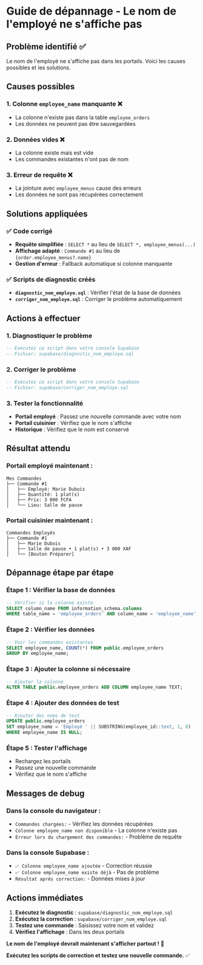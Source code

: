 # Guide de dépannage - Le nom de l'employé ne s'affiche pas

## Problème identifié ✅

Le nom de l'employé ne s'affiche pas dans les portails. Voici les causes possibles et les solutions.

## Causes possibles

### 1. **Colonne `employee_name` manquante** ❌
- La colonne n'existe pas dans la table `employee_orders`
- Les données ne peuvent pas être sauvegardées

### 2. **Données vides** ❌
- La colonne existe mais est vide
- Les commandes existantes n'ont pas de nom

### 3. **Erreur de requête** ❌
- La jointure avec `employee_menus` cause des erreurs
- Les données ne sont pas récupérées correctement

## Solutions appliquées

### ✅ Code corrigé
- **Requête simplifiée** : `SELECT *` au lieu de `SELECT *, employee_menus(...)`
- **Affichage adapté** : `Commande #1` au lieu de `{order.employee_menus?.name}`
- **Gestion d'erreur** : Fallback automatique si colonne manquante

### ✅ Scripts de diagnostic créés
- **`diagnostic_nom_employe.sql`** : Vérifier l'état de la base de données
- **`corriger_nom_employe.sql`** : Corriger le problème automatiquement

## Actions à effectuer

### 1. **Diagnostiquer le problème**
```sql
-- Exécutez ce script dans votre console Supabase
-- Fichier: supabase/diagnostic_nom_employe.sql
```

### 2. **Corriger le problème**
```sql
-- Exécutez ce script dans votre console Supabase
-- Fichier: supabase/corriger_nom_employe.sql
```

### 3. **Tester la fonctionnalité**
- **Portail employé** : Passez une nouvelle commande avec votre nom
- **Portail cuisinier** : Vérifiez que le nom s'affiche
- **Historique** : Vérifiez que le nom est conservé

## Résultat attendu

### **Portail employé maintenant :**
```
Mes Commandes
├── Commande #1
│   ├── Employé: Marie Dubois
│   ├── Quantité: 1 plat(s)
│   ├── Prix: 3 000 FCFA
│   └── Lieu: Salle de pause
```

### **Portail cuisinier maintenant :**
```
Commandes Employés
├── Commande #1
│   ├── Marie Dubois
│   ├── Salle de pause • 1 plat(s) • 3 000 XAF
│   └── [Bouton Préparer]
```

## Dépannage étape par étape

### **Étape 1 : Vérifier la base de données**
```sql
-- Vérifier si la colonne existe
SELECT column_name FROM information_schema.columns 
WHERE table_name = 'employee_orders' AND column_name = 'employee_name';
```

### **Étape 2 : Vérifier les données**
```sql
-- Voir les commandes existantes
SELECT employee_name, COUNT(*) FROM public.employee_orders 
GROUP BY employee_name;
```

### **Étape 3 : Ajouter la colonne si nécessaire**
```sql
-- Ajouter la colonne
ALTER TABLE public.employee_orders ADD COLUMN employee_name TEXT;
```

### **Étape 4 : Ajouter des données de test**
```sql
-- Ajouter des noms de test
UPDATE public.employee_orders 
SET employee_name = 'Employé ' || SUBSTRING(employee_id::text, 1, 8)
WHERE employee_name IS NULL;
```

### **Étape 5 : Tester l'affichage**
- Rechargez les portails
- Passez une nouvelle commande
- Vérifiez que le nom s'affiche

## Messages de debug

### **Dans la console du navigateur :**
- `Commandes chargées:` - Vérifiez les données récupérées
- `Colonne employee_name non disponible` - La colonne n'existe pas
- `Erreur lors du chargement des commandes:` - Problème de requête

### **Dans la console Supabase :**
- `✅ Colonne employee_name ajoutée` - Correction réussie
- `✅ Colonne employee_name existe déjà` - Pas de problème
- `Résultat après correction:` - Données mises à jour

## Actions immédiates

1. **Exécutez le diagnostic** : `supabase/diagnostic_nom_employe.sql`
2. **Exécutez la correction** : `supabase/corriger_nom_employe.sql`
3. **Testez une commande** : Saisissez votre nom et validez
4. **Vérifiez l'affichage** : Dans les deux portails

**Le nom de l'employé devrait maintenant s'afficher partout !** 🎉

**Exécutez les scripts de correction et testez une nouvelle commande.** ✅






